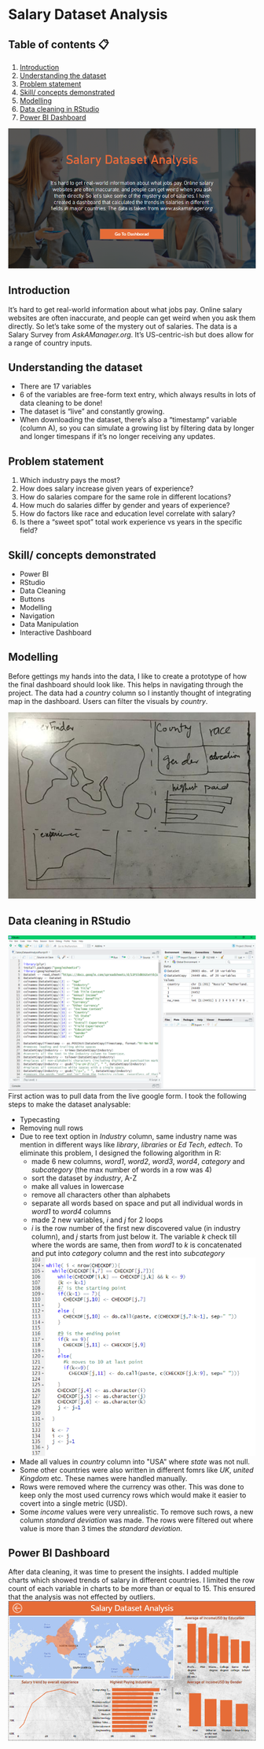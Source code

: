 # Salary Dataset Analysis
## Table of contents :clipboard:
1. [Introduction](https://github.com/masudsajid/Salary-Dataset-Analysis/blob/main/README.md#introduction)
3. [Understanding the dataset](https://github.com/masudsajid/Salary-Dataset-Analysis/blob/main/README.md#understanding-the-dataset)
4. [Problem statement](https://github.com/masudsajid/Salary-Dataset-Analysis/blob/main/README.md#problem-statement)
5. [Skill/ concepts demonstrated](https://github.com/masudsajid/Salary-Dataset-Analysis/blob/main/README.md#skill/-concepts-demonstrated)
6. [Modelling](https://github.com/masudsajid/Salary-Dataset-Analysis/blob/main/README.md#modelling)
7. [Data cleaning in RStudio](https://github.com/masudsajid/Salary-Dataset-Analysis/blob/main/README.md#data-cleaning-in-rstudio)
8. [Power BI Dashboard](https://github.com/masudsajid/Salary-Dataset-Analysis/blob/main/README.md#power-bi-dashboard)

![](mainpage.PNG)

## Introduction
It’s hard to get real-world information about what jobs pay. Online salary websites are often inaccurate, and people can get weird when you ask them directly.
So let’s take some of the mystery out of salaries. The data is a Salary Survey from _AskAManager.org_. It’s US-centric-ish but does allow for a range of country inputs.

## Understanding the dataset
- There are 17 variables
- 6 of the variables are free-form text entry, which always results in lots of data cleaning to be done!
- The dataset is “live” and constantly growing.
- When downloading the dataset, there’s also a “timestamp” variable (column A), so you can simulate a growing list by filtering data by longer and longer timespans if it’s no longer receiving any updates.

## Problem statement
1. Which industry pays the most?
2. How does salary increase given years of experience?
3. How do salaries compare for the same role in different locations?
4. How much do salaries differ by gender and years of experience?
5. How do factors like race and education level correlate with salary?
6. Is there a “sweet spot” total work experience vs years in the specific field?

## Skill/ concepts demonstrated
- Power BI
- RStudio
- Data Cleaning
- Buttons
- Modelling
- Navigation
- Data Manipulation
- Interactive Dashboard

## Modelling
Before gettings my hands into the data, I like to create a prototype of how the final dashboard should look like. This helps in navigating through the project. The data had a _country_ column so I instantly thought of integrating map in the dashboard. Users can filter the visuals by _country_.

![](dashboardmodel.jpg)

## Data cleaning in RStudio
![](datacleaning.PNG)
First action was to pull data from the live google form. I took the following steps to make the dataset analysable:
- Typecasting
- Removing null rows
- Due to ree text option in _Industry_ column, same industry name was mention in different ways like _library_, _libraries_ or _Ed Tech_, _edtech_. To eliminate this problem, I designed the following algorithm in R:
  - made 6 new columns, _word1_, _word2_, _word3_, _word4_, _category_ and _subcategory_ (the max number of words in a row was 4)
  - sort the dataset by _industry_, A-Z
  - make all values in lowercase
  - remove all characters other than alphabets
  - separate all words based on space and put all individual words in _word1_ to _word4_ columns
  - made 2 new variables, _i_ and _j_ for 2 loops
  - _i_ is the row number of the first new discovered value (in industry column), and _j_ starts from just below it. The variable _k_ check till where the words are same, then from _word1_ to _k_ is concatenated and put into _category_ column and the rest into _subcategory_
  ![](industryalgo.png)
- Made all values in _country_ column into "USA" where _state_ was not null.
- Some other countries were also written in different fomrs like _UK_, _united Kingdom_ etc. These names were handled manually.
- Rows were removed where the currency was other. This was done to keep only the most used currency rows which would make it easier to covert into a single metric (USD).
- Some _income_ values were very unrealistic. To remove such rows, a new column _standard deviation_ was made. The rows were filtered out where value is more than 3 times the _standard deviation_.

## Power BI Dashboard
After data cleaning, it was time to present the insights. I added multiple charts which showed trends of salary in different countries. I limited the row count of each variable in charts to be more than or equal to 15. This ensured that the analysis was not effected by outliers.
![](dashboard.PNG)
